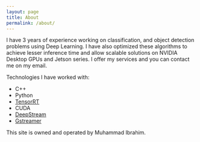 ```yaml
---
layout: page
title: About
permalink: /about/
---
```


I have 3 years of experience working on classification, and object detection problems using Deep Learning. I have also optimized these algorithms to achieve lesser inference time and allow scalable solutions on NVIDIA Desktop GPUs and Jetson series. I offer my services and you can contact me on my email.






Technologies I have worked with:

- C++
- Python
- [TensorRT](https://developer.nvidia.com/tensorrt)
- CUDA
- [DeepStream](https://developer.nvidia.com/deepstream-sdk)
- [Gstreamer](https://gstreamer.freedesktop.org/)


This site is owned and operated by Muhammad Ibrahim.
